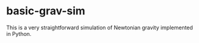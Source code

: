 # basic-grav-sim
This is a very straightforward simulation of Newtonian gravity implemented in Python.
